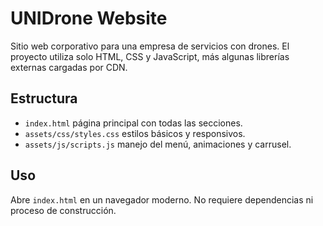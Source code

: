# UNIDrone Website

Sitio web corporativo para una empresa de servicios con drones. El proyecto utiliza solo HTML, CSS y JavaScript, más algunas librerías externas cargadas por CDN.

## Estructura
- `index.html` página principal con todas las secciones.
- `assets/css/styles.css` estilos básicos y responsivos.
- `assets/js/scripts.js` manejo del menú, animaciones y carrusel.

## Uso
Abre `index.html` en un navegador moderno. No requiere dependencias ni proceso de construcción.
